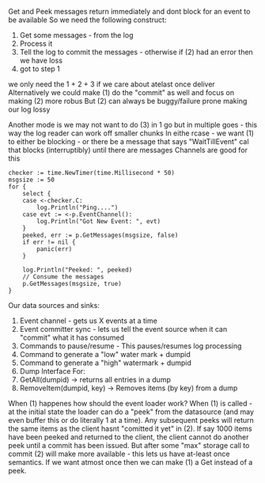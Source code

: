 Get and Peek messages return immediately and dont block for an event to be available
So we need the following construct:

1. Get some messages - from the log
2. Process it
3. Tell the log to commit the messages - otherwise if (2) had an error then we have loss
4. got to step 1

we only need the 1 + 2 + 3 if we care about atelast once deliver
Alternatively we could make (1) do the "commit" as well and focus on making (2) more robus
But (2) can always be buggy/failure prone making our log lossy

Another mode is we may not want to do (3) in 1 go but in multiple goes - this way
the log reader can work off smaller chunks
In eithe rcase - we want (1) to either be blocking - or there be a message that says
"WaitTillEvent" cal that blocks (interruptibly) until there are messages
Channels are good for this

```
checker := time.NewTimer(time.Millisecond * 50)
msgsize := 50
for {
    select {
    case <-checker.C:
        log.Println("Ping....")
    case evt := <-p.EventChannel():
        log.Println("Got New Event: ", evt)
    }
    peeked, err := p.GetMessages(msgsize, false)
    if err != nil {
        panic(err)
    }

    log.Println("Peeked: ", peeked)
    // Consume the messages
    p.GetMessages(msgsize, true)
}
```

Our data sources and sinks:

1. Event channel - gets us X events at a time
2. Event committer sync - lets us tell the event source when it can "commit" what it has consumed
3. Commands to pause/resume - This pauses/resumes log processing
4. Command to generate a "low" water mark + dumpid
5. Command to generate a "high" watermark + dumpid
6. Dump Interface For:
7.  GetAll(dumpid) -> returns all entries in a dump
8.  RemoveItem(dumpid, key) -> Removes items (by key) from a dump

When (1) happenes how should the event loader work?   When (1) is called - at the initial state
the loader can do a "peek" from the datasource (and may even buffer this or do literally 1 at a time).  Any subsequent peeks will return the same items as the client hasnt "comitted it yet" in (2).   If say 1000 items have been peeked and returned to the client, the client cannot do another peek until a commit has been issued.   But after some "max" storage call to commit (2)
will make more available - this lets us have at-least once semantics.   If we want atmost once
then we can make (1) a Get instead of a peek.